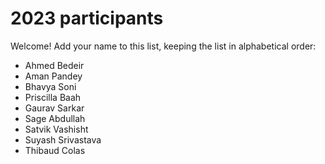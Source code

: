 # 2023 participants

Welcome! Add your name to this list, keeping the list in alphabetical order:

- Ahmed Bedeir
- Aman Pandey
- Bhavya Soni
- Priscilla Baah
- Gaurav Sarkar
- Sage Abdullah
- Satvik Vashisht
- Suyash Srivastava
- Thibaud Colas
